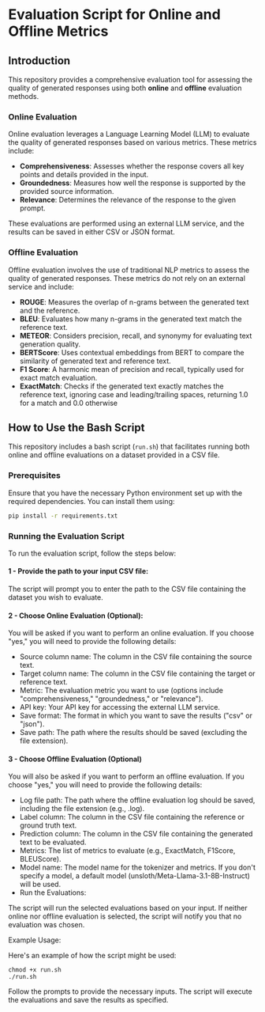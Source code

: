 # Evaluation Script for Online and Offline Metrics

## Introduction

This repository provides a comprehensive evaluation tool for assessing the quality of generated responses using both **online** and **offline** evaluation methods.

### Online Evaluation

Online evaluation leverages a Language Learning Model (LLM) to evaluate the quality of generated responses based on various metrics. These metrics include:

- **Comprehensiveness**: Assesses whether the response covers all key points and details provided in the input.
- **Groundedness**: Measures how well the response is supported by the provided source information.
- **Relevance**: Determines the relevance of the response to the given prompt.

These evaluations are performed using an external LLM service, and the results can be saved in either CSV or JSON format.

### Offline Evaluation

Offline evaluation involves the use of traditional NLP metrics to assess the quality of generated responses. These metrics do not rely on an external service and include:

- **ROUGE**: Measures the overlap of n-grams between the generated text and the reference.
- **BLEU**: Evaluates how many n-grams in the generated text match the reference text.
- **METEOR**: Considers precision, recall, and synonymy for evaluating text generation quality.
- **BERTScore**: Uses contextual embeddings from BERT to compare the similarity of generated text and reference text.
- **F1 Score**: A harmonic mean of precision and recall, typically used for exact match evaluation.
- **ExactMatch**: Checks if the generated text exactly matches the reference text, ignoring case and leading/trailing spaces, returning 1.0 for a match and 0.0 otherwise

## How to Use the Bash Script

This repository includes a bash script (`run.sh`) that facilitates running both online and offline evaluations on a dataset provided in a CSV file.

### Prerequisites

Ensure that you have the necessary Python environment set up with the required dependencies. You can install them using:

```bash
pip install -r requirements.txt
```

### Running the Evaluation Script
To run the evaluation script, follow the steps below:

#### 1 - Provide the path to your input CSV file:

The script will prompt you to enter the path to the CSV file containing the dataset you wish to evaluate.

#### 2 - Choose Online Evaluation (Optional):

You will be asked if you want to perform an online evaluation. If you choose "yes," you will need to provide the following details:

 - Source column name: The column in the CSV file containing the source text.
 - Target column name: The column in the CSV file containing the target or reference text.
 - Metric: The evaluation metric you want to use (options include "comprehensiveness," "groundedness," or "relevance").
 - API key: Your API key for accessing the external LLM service.
 - Save format: The format in which you want to save the results ("csv" or "json").
 - Save path: The path where the results should be saved (excluding the file extension).

#### 3 - Choose Offline Evaluation (Optional)

You will also be asked if you want to perform an offline evaluation. If you choose "yes," you will need to provide the following details:

 - Log file path: The path where the offline evaluation log should be saved, including the file extension (e.g., .log).
 - Label column: The column in the CSV file containing the reference or ground truth text.
 - Prediction column: The column in the CSV file containing the generated text to be evaluated.
 - Metrics: The list of metrics to evaluate (e.g., ExactMatch, F1Score, BLEUScore).
 - Model name: The model name for the tokenizer and metrics. If you don't specify a model, a default model (unsloth/Meta-Llama-3.1-8B-Instruct) will be used.
 - Run the Evaluations:

The script will run the selected evaluations based on your input. If neither online nor offline evaluation is selected, the script will notify you that no evaluation was chosen.

Example Usage:

Here's an example of how the script might be used:
```
chmod +x run.sh
./run.sh
```
Follow the prompts to provide the necessary inputs. The script will execute the evaluations and save the results as specified.
